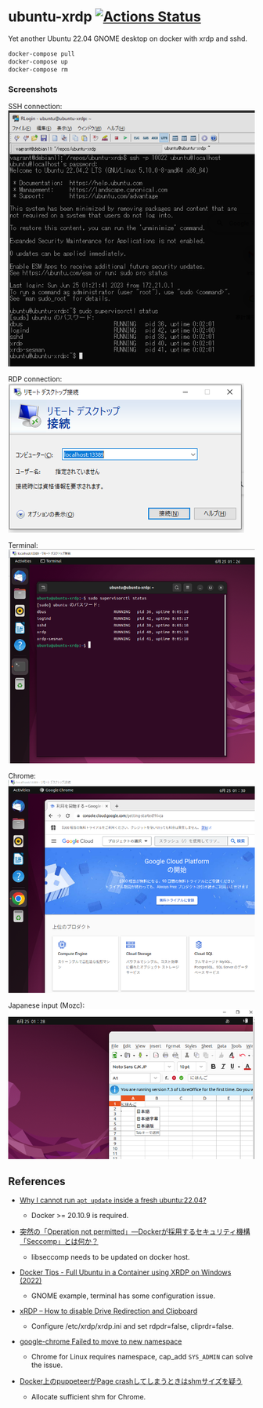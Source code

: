 # ubuntu-xrdp [![Actions Status](https://github.com/naruhito/ubuntu-xrdp/workflows/dockerhub/badge.svg)](https://github.com/naruhito/ubuntu-xrdp/actions)

Yet another Ubuntu 22.04 GNOME desktop on docker with xrdp and sshd.

```
docker-compose pull
docker-compose up
docker-compose rm
```

### Screenshots

SSH connection:
![ssh-supervisorctl](screenshots/ssh-supervisorctl.png)

RDP connection:
![rdp-connect](screenshots/rdp-connect.png)

Terminal:
![rdp-terminal](screenshots/rdp-terminal.png)

Chrome:
![rdp-chrome](screenshots/rdp-chrome.png)

Japanese input (Mozc):
![rdp-japanese](screenshots/rdp-japanese.png)


## References

- [Why I cannot run `apt update` inside a fresh ubuntu:22.04?](https://stackoverflow.com/questions/71941032/why-i-cannot-run-apt-update-inside-a-fresh-ubuntu22-04)
    - Docker >= 20.10.9 is required.

- [突然の「Operation not permitted」—Dockerが採用するセキュリティ機構「Seccomp」とは何か？](https://www.creationline.com/lab/46861)
    - libseccomp needs to be updated on docker host.

- [Docker Tips - Full Ubuntu in a Container using XRDP on Windows (2022)](https://www.youtube.com/watch?v=0rl5145aEMk)
    - GNOME example, terminal has some configuration issue.

- [xRDP – How to disable Drive Redirection and Clipboard](https://c-nergy.be/blog/?p=17410)
    - Configure /etc/xrdp/xrdp.ini and set rdpdr=false, cliprdr=false.

- [google-chrome Failed to move to new namespace](https://stackoverflow.com/questions/59087200/google-chrome-failed-to-move-to-new-namespace)
    - Chrome for Linux requires namespace, cap_add `SYS_ADMIN` can solve the issue.

- [Docker上のpuppeteerがPage crashしてしまうときはshmサイズを疑う](https://qiita.com/windyakin/items/00b085902547570eebc6)
    - Allocate sufficient shm for Chrome.
